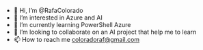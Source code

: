 - 👋 Hi, I’m @RafaColorado
- 👀 I’m interested in Azure and AI
- 🌱 I’m currently learning PowerShell Azure
- 💞️ I’m looking to collaborate on an AI project that help me to learn
- 📫 How to reach me coloradoraf@gmail.com

<!---
RafaColorado/RafaColorado is a ✨ special ✨ repository because its `README.md` (this file) appears on your GitHub profile.
You can click the Preview link to take a look at your changes.
--->
